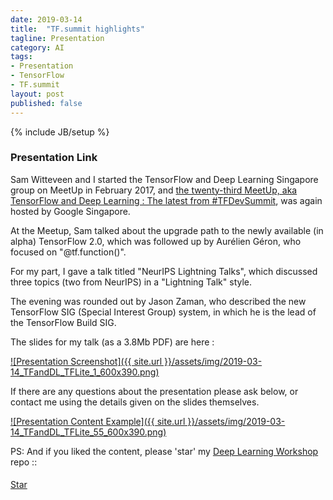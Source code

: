 ```yaml
---
date: 2019-03-14
title:  "TF.summit highlights"
tagline: Presentation
category: AI
tags:
- Presentation
- TensorFlow
- TF.summit
layout: post
published: false
---
```

{% include JB/setup %}



### Presentation Link

Sam Witteveen and I started the TensorFlow and Deep Learning Singapore group on MeetUp in February 2017,
and [the twenty-third MeetUp, aka TensorFlow and Deep Learning : The latest from #TFDevSummit](https://www.meetup.com/TensorFlow-and-Deep-Learning-Singapore/events/259442585/),
was again hosted by Google Singapore.  

At the Meetup, Sam talked about the upgrade path to the newly available (in alpha) TensorFlow 2.0, which 
was followed up by Aurélien Géron, who focused on "@tf.function()".

For my part, I gave a talk titled "NeurIPS Lightning Talks", which discussed three topics (two from NeurIPS) in a "Lightning Talk" style.  

The evening was rounded out by Jason Zaman, who described the new TensorFlow SIG (Special Interest Group) system, 
in which he is the lead of the TensorFlow Build SIG.


<!--

TF.summit notes ::


Nice stuff at  :

*  TensorFlow 2.0 now alpha.  RC in "spring"
*  TensorFlow Lite (soon : Keras functions for sparsification and quantisation)
*  Swift (though no SavedModel yet)
*  TensorFlow Probability
*  UniRoma in Codice Ratio



---------

 9:50 : 5-minute talks
        -  Ultrasound
        -  tf.jl  Julia
        -  NetEase.cn (AR translation, inc. offline, in TF.lite)
        -  Uber (tf.js debugging tool : "Manifold")
        -  Alibaba.cn (AI Cloud, inc TAO optimizer & FPGA)
        -  tf.lattice (monotonicity guarantee for models)  https://arxiv.org/pdf/1709.06680.pdf
        -  Unicode and ragged tensors (tf.ragged)
        -  Education (teachable machine, move mirror, PoseNet) : AI experiments
        
10:45 : 
    Hacker Room
 
11:15 :    TF2.0 and porting models

12:00 : Lunch with Community contributions panel

 1:15 : Research and the Future
        -  Exascale (FP16) weather prediction
        -  Federated learning (tf/federated)
        -  Mesh TF (TPU pods)   (for 1.13, TODO=2.0)
           -  Noam built 5Bn Transformer model (512 TPUv2 pod) 
              -  1bn perp 23.5  
              -  WMT14 en-fr 14.2?
        -  Sonnet : pip install dm-sonnet
           -  DeepMind was torch7-based
           -  TF better for distributed processing
           -  All done for research usage (ignore production)
           -  Setups (modules shared between all)
              -  2 for (un)supervised learning
              -  4 for reinforcement learning
              -  N for custom (eg: AlphaStar)
           -  "Sonnet2" : tf.Module (stateful container)
              -  multiple forward methods
              -  name scoping
           -  Replication of data (~ DistributionStrategy )
           -  Beta release "in the summer"
              -  BigGAN is in Sonnet (TPU pod)
              -  AlphaStar (v. custom training cycles)
              

---------

tf.data : 
  -  Is on-the-fly BPE realistic
  -  Is on-the-fly word replacement realistic
  
TensorBoard
  -  TPU performance monitor?

TF.jl :  
  -  vs. Swift?

tf.ragged : 
  -  TPUs?
  -  tf.data on-the-fly

Estimators can do multi-node async (regular tf.keras cannot)
  and are effectively a way of getting ParameterServerStrategy *now*

Example : How is this efficiently using a dataset?
    for inputs, labels in train_data:
        train_step(inputs, labels)

---------

g.co/coral
https://coral.withgoogle.com/

Any Linux computer with a USB port
*  Debian 6.0 or higher, or any derivative thereof (such as Ubuntu 10.0+)
*  System architecture of either x86_64 or ARM64 with ARMv8 instruction set

Not sure whether Fedora will work...

wget http://storage.googleapis.com/cloud-iot-edge-pretrained-models/edgetpu_api.tar.gz
tar -xzf edgetpu_api.tar.gz  # 32Mb
cd python-tflite-source
bash ./install.sh

"""
Recognized as Linux on x86_64!
Warning: During normal operation, the Edge TPU Accelerator may heat up, depending
on the computation workloads and operating frequency. Touching the metal part of the
device after it has been operating for an extended period of time may lead to discomfort
and/or skin burns. As such, when running at the default operating frequency, the device is
intended to safely operate at an ambient temperature of 35C or less. Or when running at
the maximum operating frequency, it should be operated at an ambient temperature of
25C or less.

Google does not accept any responsibility for any loss or damage if the device is operated
outside of the recommended ambient temperature range.
.............................................................
Would you like to enable the maximum operating frequency? Y/NN
Using default operating frequency.
Install dependent libraries.
## Wants sudo password...
### BUUUUT : Clearly the install.sh expect Ubuntu (apt-get etc)
"""

#sudo apt-get install -y 
#  libusb-1.0-0-dev zlib1g-dev libgoogle-glog-dev 
#  libjpeg-dev libunwind-dev libc++-dev libc++abi-dev
#  swig 
#  python3-setuptools python3-numpy python3-dev 

dnf install python3-setuptools python3-numpy python3-devel \
            swig \
            libjpeg-turbo libunwind libcxx libcxxabi \
            libusb zlib glog
            
            ?libusb (installed)
            ?libusbx (installed)
            ?libusbx-devel (installed)
            ?python3-libusb1
            
            ?zlib-devel (installed)
            
            ?glog-devel
            
            # libjpeg-turbo-devel libunwind-devel


# Plug in the Accelerator using the provided USB 3.0 cable. 
# (If you already plugged it in, remove it and replug it so the just-installed udev rule can take effect.)


. env3/bin/activate
#  tensorflow 1.13

./install # Need to be root for some of this...

# tail -f /var/log/messages # has this ominous news (see last line) :

## Mar 11 02:55:49 changi kernel: usb 3-1: new SuperSpeed USB device number 2 using xhci_hcd
## Mar 11 02:55:49 changi kernel: usb 3-1: New USB device found, idVendor=1a6e, idProduct=089a
## Mar 11 02:55:49 changi kernel: usb 3-1: New USB device strings: Mfr=0, Product=0, SerialNumber=0
## Mar 11 02:55:49 changi mtp-probe[19971]: checking bus 3, device 2: "/sys/devices/pci0000:00/0000:00:14.0/usb3/3-1"
## Mar 11 02:55:49 changi mtp-probe[19971]: bus: 3, device: 2 was not an MTP device
## Mar 11 02:55:49 changi journal[3790]: unhandled action 'bind' on /sys/devices/pci0000:00/0000:00:14.0/usb3/3-1

Step 1 : Remove 'plugdev' from .rules
Step 2 : MODE="0660", ?

Without USB device :
[root@changi python-tflite-source]# lsusb
Bus 001 Device 002: ID 8087:8000 Intel Corp. 
Bus 001 Device 001: ID 1d6b:0002 Linux Foundation 2.0 root hub
Bus 003 Device 001: ID 1d6b:0003 Linux Foundation 3.0 root hub
Bus 002 Device 005: ID 046d:c534 Logitech, Inc. Unifying Receiver
Bus 002 Device 004: ID 04f3:0021 Elan Microelectronics Corp. 
Bus 002 Device 021: ID 04ca:3006 Lite-On Technology Corp. 
Bus 002 Device 002: ID 04f2:b3f6 Chicony Electronics Co., Ltd HD WebCam (Acer)
Bus 002 Device 001: ID 1d6b:0002 Linux Foundation 2.0 root hub


With USB device :
[root@changi python-tflite-source]# lsusb
Bus 001 Device 002: ID 8087:8000 Intel Corp. 
Bus 001 Device 001: ID 1d6b:0002 Linux Foundation 2.0 root hub
Bus 003 Device 004: ID 1a6e:089a Global Unichip Corp. ##############  this one ############
Bus 003 Device 001: ID 1d6b:0003 Linux Foundation 3.0 root hub
Bus 002 Device 005: ID 046d:c534 Logitech, Inc. Unifying Receiver
Bus 002 Device 004: ID 04f3:0021 Elan Microelectronics Corp. 
Bus 002 Device 021: ID 04ca:3006 Lite-On Technology Corp. 
Bus 002 Device 002: ID 04f2:b3f6 Chicony Electronics Co., Ltd HD WebCam (Acer)
Bus 002 Device 001: ID 1d6b:0002 Linux Foundation 2.0 root hub

... appears to be on the USB3.0 hub == GOOD!

ls -l /sys/devices/pci0000:00/0000:00:14.0/usb3/3-1/
--w-------. 1 root root  4096 Mar 12 00:49 remove
-r--r--r--. 1 root root  4096 Mar 12 00:49 speed
lrwxrwxrwx. 1 root root     0 Mar 12 00:49 subsystem -> ../../../../../bus/usb
-rw-r--r--. 1 root root  4096 Mar 12 00:49 uevent
-r--r--r--. 1 root root  4096 Mar 12 00:49 urbnum
-r--r--r--. 1 root root  4096 Mar 12 00:49 version

After udev change :

Doesn't appear to make any difference



# From the python-tflite-source directory
cd edgetpu/

python3 demo/classify_image.py \
--model test_data/mobilenet_v2_1.0_224_inat_bird_quant_edgetpu.tflite \
--label test_data/inat_bird_labels.txt \
--image test_data/parrot.jpg

# After ~20sec : 
##  Failed to retreive TPU context
##  Node number 0 (edgetpu-custom-op) failed to prepare.
# This is same error as when EdgeTPU device not connected at all...


# After upgrade from 
#  kernel-4.16.5-300.fc28.x86_64  to  kernel-4.20.11-100.fc28.x86_64
# and reboot into new kernel:

uname -a
# Linux changi 4.20.11-100.fc28.x86_64 #1 SMP Wed Feb 20 15:51:24 UTC 2019 x86_64 x86_64 x86_64 GNU/Linux

Mar 12 21:28:17 changi kernel: usb 3-1: new SuperSpeed Gen 1 USB device number 6 using xhci_hcd
## The following line is slightly different in the newer kernel
Mar 12 21:28:17 changi kernel: usb 3-1: New USB device found, idVendor=1a6e, idProduct=089a, bcdDevice= 1.00
Mar 12 21:28:17 changi kernel: usb 3-1: New USB device strings: Mfr=0, Product=0, SerialNumber=0
Mar 12 21:28:17 changi mtp-probe[8160]: checking bus 3, device 6: "/sys/devices/pci0000:00/0000:00:14.0/usb3/3-1"
Mar 12 21:28:17 changi mtp-probe[8160]: bus: 3, device: 6 was not an MTP device
Mar 12 21:28:17 changi journal[1945]: unhandled action 'bind' on /sys/devices/pci0000:00/0000:00:14.0/usb3/3-1


# Haven't even gone into 'pip'

python3 demo/classify_image.py --model test_data/mobilenet_v2_1.0_224_inat_bird_quant_edgetpu.tflite --label test_data/inat_bird_labels.txt --image test_data/parrot.jpg
---------------------------
Ara macao (Scarlet Macaw)
Score :  0.61328125
---------------------------
Platycercus elegans (Crimson Rosella)
Score :  0.15234375



Sadly (from a debugging perspective), the previous kernel also works : 

uname -a
# Linux changi 4.16.5-300.fc28.x86_64 #1 SMP Fri Apr 27 17:38:36 UTC 2018 x86_64 x86_64 x86_64 GNU/Linux

---------------------------
Ara macao (Scarlet Macaw)
Score :  0.61328125
---------------------------
Platycercus elegans (Crimson Rosella)
Score :  0.15234375


But what about a picture of a HotDog? == Background...

Tell-tale sign that this MobileNet isn't trained on ImageNet, but rather on a Birds corpus.
Data directory also appears to have a Coco-trained model.

---------

NetEase: Course

Presentation slides (as PDF) : http://redcatlabs.com/downloads/2019-03-14_TFandDL_TFLite.pdf

!-->


The slides for my talk (as a 3.8Mb PDF) are here :

<a href="http://redcatlabs.com/downloads/2019-03-14_TFandDL_TFLite.pdf" target="_blank">
![Presentation Screenshot]({{ site.url }}/assets/img/2019-03-14_TFandDL_TFLite_1_600x390.png)
</a>

If there are any questions about the presentation please ask below, 
or contact me using the details given on the slides themselves.

<a href="http://redcatlabs.com/downloads/2019-03-14_TFandDL_TFLite.pdf" target="_blank">
![Presentation Content Example]({{ site.url }}/assets/img/2019-03-14_TFandDL_TFLite_55_600x390.png)
</a>


PS:  And if you liked the content, please 'star' my <a href="https://github.com/mdda/deep-learning-workshop" target="_blank">Deep Learning Workshop</a> repo ::
<!-- From :: https://buttons.github.io/ -->
<!-- Place this tag where you want the button to render. -->
<span style="position:relative;top:5px;">
<a aria-label="Star mdda/deep-learning-workshop on GitHub" data-count-aria-label="# stargazers on GitHub" data-count-api="/repos/mdda/deep-learning-workshop#stargazers_count" data-count-href="/mdda/deep-learning-workshop/stargazers" data-icon="octicon-star" href="https://github.com/mdda/deep-learning-workshop" class="github-button">Star</a>
<!-- Place this tag right after the last button or just before your close body tag. -->
<script async defer id="github-bjs" src="https://buttons.github.io/buttons.js"></script>
</span>

